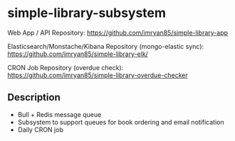 # simple-library-subsystem

Web App / API Repository: https://github.com/imryan85/simple-library-app

Elasticsearch/Monstache/Kibana Repository (mongo-elastic sync): https://github.com/imryan85/simple-library-elk/

CRON Job Repository (overdue check): https://github.com/imryan85/simple-library-overdue-checker


## Description

- Bull + Redis message queue
- Subsystem to support queues for book ordering and email notification
- Daily CRON job
